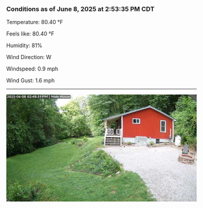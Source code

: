 ### Conditions as of June 8, 2025 at 2:53:35 PM CDT 

Temperature: 80.40 &deg;F

Feels like: 80.40 &deg;F

Humidity: 81%

Wind Direction: W

Windspeed: 0.9 mph

Wind Gust: 1.6 mph

---

<img src="./images/latest.jpeg"/>

